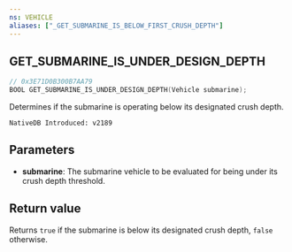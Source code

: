 ```yaml
---
ns: VEHICLE
aliases: ["_GET_SUBMARINE_IS_BELOW_FIRST_CRUSH_DEPTH"]
---
```

## GET_SUBMARINE_IS_UNDER_DESIGN_DEPTH

```c
// 0x3E71D0B300B7AA79
BOOL GET_SUBMARINE_IS_UNDER_DESIGN_DEPTH(Vehicle submarine);
```

Determines if the submarine is operating below its designated crush depth.

```
NativeDB Introduced: v2189
```

## Parameters
* **submarine**: The submarine vehicle to be evaluated for being under its crush depth threshold.

## Return value
Returns `true` if the submarine is below its designated crush depth, `false` otherwise.
